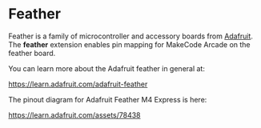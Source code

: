 # Feather

Feather is a family of microcontroller and accessory boards from [Adafruit](https://www.adafruit.com/category/943). The **feather** extension enables pin mapping for MakeCode Arcade on the feather board.

You can learn more about the Adafruit feather in general at:

https://learn.adafruit.com/adafruit-feather

The pinout diagram for Adafruit Feather M4 Express is here:

https://learn.adafruit.com/assets/78438